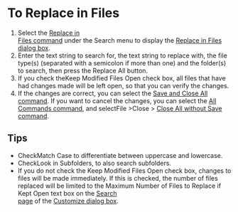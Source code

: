 # To Replace in Files

1. Select the [Replace in\
Files command](../../cmd/search/replace_in_files) under the Search menu to display the
[Replace in Files \
dialog box](../../dlg/replace_in_files/index).
2. Enter the text string to search for, the text string to replace with, the file type(s) (separated with a semicolon if more than one) and the folder(s) to search, then press the
Replace All
button.
3. If you check theKeep Modified Files Open check box,
all files that have had changes made will be left open, so that you can verify
the changes.
4. If the changes are correct, you can select the
[Save and Close All command](../../cmd/file/save_exit_all).
If you want to cancel the changes, you can select the
[All Commands command](../../cmd/tools/all_commands),
and selectFile \>Close \> [Close All without Save command](../../cmd/file/quit_all).

## Tips

- CheckMatch Case to differentiate between uppercase and lowercase.
- CheckLook in Subfolders, to also search subfolders.
- If you do not check the
Keep Modified Files Open check box,
changes to files will be made immediately. If this is checked, the number of files replaced will be limited to the
Maximum Number of Files to Replace if
Kept Open text box on the
[Search \
page](../../dlg/customize/search/index) of the
[Customize dialog box](../../dlg/customize/index).
